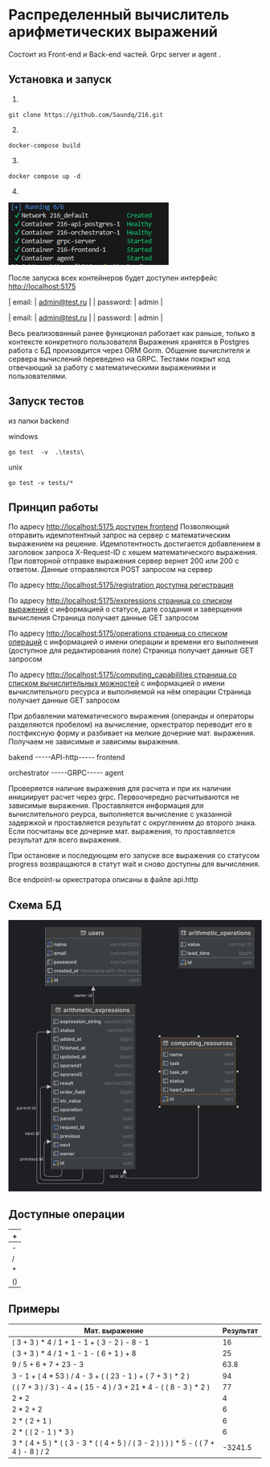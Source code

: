 # Распределенный вычислитель арифметических выражений

Состоит из Front-end и Back-end частей. Grpc server и agent .

## Установка и запуск
1. 
```
git clone https://github.com/Saundq/216.git
```
2. 
```
docker-compose build
```
3. 
```
docker compose up -d
```
4. 
![img.png](23kjh2jk4h.PNG)

После запуска всех контейнеров будет доступен интерфейс
[http://localhost:5175](http://localhost:5175/)

| email:    | admin@test.ru |
| password: | admin         |



| email:  | admin@test.ru  |
| password:  | admin  |

Весь реализованный ранее функционал работает как раньше, только в контексте конкретного пользователя
Выражения хранятся в Postgres работа с БД произовдится через ORM Gorm.
Общение вычислителя и сервера вычислений переведено на GRPC.
Тестами покрыт код отвечающий за работу с математическими выражениями и пользователями.


## Запуск тестов
 
из папки backend 

windows
```
go test  -v  .\tests\
```
unix
```
go test -v tests/* 
```

## Принцип работы
По адресу [http://localhost:5175 доступен frontend](http://localhost:5175/)
Позволяющий отправить идемпотентный запрос на сервер с математическим выражением на решение. Идемпотентность достигается добавлением в заголовок запроса X-Request-ID с хешем математического выражения. При повторной отправке выражения сервер вернет 200 или 200 с ответом.
Данные отправляются POST запросом на сервер

По адресу [http://localhost:5175/registration доступна регистрация ](http://localhost:5175/registration)

По адресу [http://localhost:5175/expressions cтраница со списком выражений](http://localhost:5175/expressions) с информацией о
статусе, дате создания и заверщения вычисления
Страница получает данные GET запросом

По адресу [http://localhost:5175/operations cтраница со списком операций](http://localhost:5175/operations) с информацией о имени операции и времени его выполнения (доступное для редактирования поле)
Страница получает данные GET запросом

По адресу [http://localhost:5175/computing_capabilities страница со списком вычислительных можностей](http://localhost:5175/computing_capabilities) с информацией о имени вычислительного ресурса и выполняемой на нём операции
Страница получает данные GET запросом


При добавлении математического выражения (операнды и операторы разделяются пробелом) на вычисление, оркестратор переводит его в постфиксную форму и разбивает на мелкие дочерние мат. выражения. Получаем не зависимые и зависимы выражения.

  
   bakend           -----API-http-----  frontend


   orchestrator     -----GRPC-----      agent

Проверяется наличие выражения для расчета и при их наличии инициирует расчет через grpc.  Первоочередно расчитываются не зависимые выражения. Проставляется информация для вычислительного реурса, выполняется вычисление с указанной задержкой и проставляется результат c округлением до второго знака. Если посчитаны все дочерние мат. выражения, то проставляется результат для всего выражения.


При остановке и последующем его запуске все выражения со статусом progress возвращаются в статут wait и сново доступны для вычисления. 

Все endpoint-ы оркестратора описаны в файле api.http

## Схема БД
![img.png](img.png)

## Доступные операции

| + |
|-| 
| - |
| / |
| * |
| () |

## Примеры

| Мат. выражение                                                                        | Результат |
|---------------------------------------------------------------------------------------|-----------|
| ( 3 + 3 ) * 4 / 1 + 1 - 1 + ( 3 - 2 ) - 8 - 1                                         | 16        |
| ( 3 + 3 ) * 4 / 1 + 1 - 1 - ( 6 + 1 ) + 8                                             | 25        |
| 9 / 5 + 6 * 7 + 23 - 3                                                                | 63.8      |
| 3 - 1 + ( 4 * 53 ) / 4 - 3 + ( ( 23 - 1 ) + ( 7 + 3 ) * 2 )                           | 94        |        
| ( ( 7 + 3 ) / 3 ) - 4 + ( 15 - 4 ) / 3 + 21 * 4 - ( ( 8 - 3 ) * 2 )                   | 77        |        
| 2 * 2                                                                                 | 4         |         
| 2 * 2 + 2                                                                             | 6         |         
| 2 * ( 2 + 1 )                                                                         | 6         |         
| 2 * ( ( 2 - 1 ) * 3 )                                                                 | 6         |
| 3 * ( 4 + 5 ) * ( ( 3 - 3 * ( ( 4 + 5 ) / ( 3 - 2 ) ) ) ) * 5 - ( ( 7 + 4 ) - 8 ) / 2 | -3241.5   |
